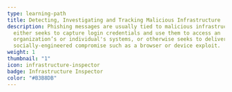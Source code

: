 ```yaml
---
type: learning-path
title: Detecting, Investigating and Tracking Malicious Infrastructure
description: Phishing messages are usually tied to malicious infrastructure that
  either seeks to capture login credentials and use them to access an
  organization’s or individual's systems, or otherwise seeks to deliver a
  socially-engineered compromise such as a browser or device exploit.
weight: 1
thumbnail: "1"
icon: infrastructure-inspector
badge: Infrastructure Inspector
color: "#B3B8DB"
---
```

